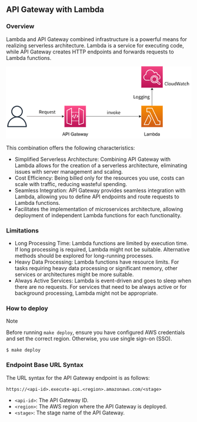 ## API Gateway with Lambda
### Overview

Lambda and API Gateway combined infrastructure is a powerful means for realizing serverless architecture. Lambda is a service for executing code, while API Gateway creates HTTP endpoints and forwards requests to Lambda functions.

![lambda-with-apigateway](./lambda-with-apigateway.png)

This combination offers the following characteristics:

- Simplified Serverless Architecture: Combining API Gateway with Lambda allows for the creation of a serverless architecture, eliminating issues with server management and scaling.
- Cost Efficiency: Being billed only for the resources you use, costs can scale with traffic, reducing wasteful spending.
- Seamless Integration: API Gateway provides seamless integration with Lambda, allowing you to define API endpoints and route requests to Lambda functions.
- Facilitates the implementation of microservices architecture, allowing deployment of independent Lambda functions for each functionality.

### Limitations
- Long Processing Time: Lambda functions are limited by execution time. If long processing is required, Lambda might not be suitable. Alternative methods should be explored for long-running processes.
- Heavy Data Processing: Lambda functions have resource limits. For tasks requiring heavy data processing or significant memory, other services or architectures might be more suitable.
- Always Active Services: Lambda is event-driven and goes to sleep when there are no requests. For services that need to be always active or for background processing, Lambda might not be appropriate.


### How to deploy
> [!NOTE]
> Before running `make deploy`, ensure you have configured AWS credentials and set the correct region. Otherwise, you use single sign-on (SSO).

```shell
$ make deploy
```

### Endpoint Base URL Syntax
The URL syntax for the API Gateway endpoint is as follows:

```
https://<api-id>.execute-api.<region>.amazonaws.com/<stage>
```

- `<api-id>`: The API Gateway ID.
- `<region>`: The AWS region where the API Gateway is deployed.
- `<stage>`: The stage name of the API Gateway.


